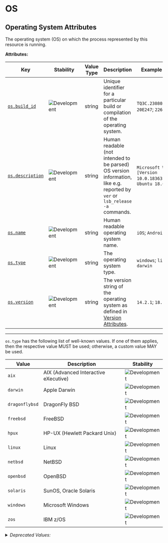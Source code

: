 <!-- NOTE: THIS FILE IS AUTOGENERATED. DO NOT EDIT BY HAND. -->
<!-- see templates/registry/markdown/attribute_namespace.md.j2 -->

# OS

## Operating System Attributes

The operating system (OS) on which the process represented by this resource is running.

**Attributes:**

| Key | Stability | Value Type | Description | Example Values |
|---|---|---|---|---|
| <a id="os-build-id" href="#os-build-id">`os.build_id`</a> | ![Development](https://img.shields.io/badge/-development-blue) | string | Unique identifier for a particular build or compilation of the operating system. | `TQ3C.230805.001.B2`; `20E247`; `22621` |
| <a id="os-description" href="#os-description">`os.description`</a> | ![Development](https://img.shields.io/badge/-development-blue) | string | Human readable (not intended to be parsed) OS version information, like e.g. reported by `ver` or `lsb_release -a` commands. | `Microsoft Windows [Version 10.0.18363.778]`; `Ubuntu 18.04.1 LTS` |
| <a id="os-name" href="#os-name">`os.name`</a> | ![Development](https://img.shields.io/badge/-development-blue) | string | Human readable operating system name. | `iOS`; `Android`; `Ubuntu` |
| <a id="os-type" href="#os-type">`os.type`</a> | ![Development](https://img.shields.io/badge/-development-blue) | string | The operating system type. | `windows`; `linux`; `darwin` |
| <a id="os-version" href="#os-version">`os.version`</a> | ![Development](https://img.shields.io/badge/-development-blue) | string | The version string of the operating system as defined in [Version Attributes](/docs/resource/README.md#version-attributes). | `14.2.1`; `18.04.1` |

---

`os.type` has the following list of well-known values. If one of them applies, then the respective value MUST be used; otherwise, a custom value MAY be used.

| Value  | Description | Stability |
|---|---|---|
| `aix` | AIX (Advanced Interactive eXecutive) | ![Development](https://img.shields.io/badge/-development-blue) |
| `darwin` | Apple Darwin | ![Development](https://img.shields.io/badge/-development-blue) |
| `dragonflybsd` | DragonFly BSD | ![Development](https://img.shields.io/badge/-development-blue) |
| `freebsd` | FreeBSD | ![Development](https://img.shields.io/badge/-development-blue) |
| `hpux` | HP-UX (Hewlett Packard Unix) | ![Development](https://img.shields.io/badge/-development-blue) |
| `linux` | Linux | ![Development](https://img.shields.io/badge/-development-blue) |
| `netbsd` | NetBSD | ![Development](https://img.shields.io/badge/-development-blue) |
| `openbsd` | OpenBSD | ![Development](https://img.shields.io/badge/-development-blue) |
| `solaris` | SunOS, Oracle Solaris | ![Development](https://img.shields.io/badge/-development-blue) |
| `windows` | Microsoft Windows | ![Development](https://img.shields.io/badge/-development-blue) |
| `zos` | IBM z/OS | ![Development](https://img.shields.io/badge/-development-blue) |

<details>
<summary><i>Deprecated Values:</i></summary>

| Value  | Description | Deprecation Explanation |
|---|---|---|
| `z_os` | IBM z/OS | Use `zos` value  instead. |

</details>

